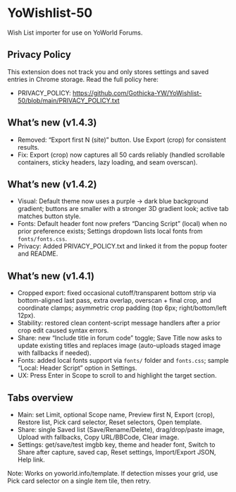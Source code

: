 # YoWishlist-50
Wish List importer for use on YoWorld Forums.

## Privacy Policy
This extension does not track you and only stores settings and saved entries in Chrome storage. Read the full policy here:
- PRIVACY_POLICY: https://github.com/Gothicka-YW/YoWishlist-50/blob/main/PRIVACY_POLICY.txt

## What’s new (v1.4.3)
- Removed: “Export first N (site)” button. Use Export (crop) for consistent results.
- Fix: Export (crop) now captures all 50 cards reliably (handled scrollable containers, sticky headers, lazy loading, and seam overscan).

## What’s new (v1.4.2)
- Visual: Default theme now uses a purple → dark blue background gradient; buttons are smaller with a stronger 3D gradient look; active tab matches button style.
- Fonts: Default header font now prefers “Dancing Script” (local) when no prior preference exists; Settings dropdown lists local fonts from `fonts/fonts.css`.
- Privacy: Added PRIVACY_POLICY.txt and linked it from the popup footer and README.

## What’s new (v1.4.1)
- Cropped export: fixed occasional cutoff/transparent bottom strip via bottom-aligned last pass, extra overlap, overscan + final crop, and coordinate clamps; asymmetric crop padding (top 6px; right/bottom/left 12px).
- Stability: restored clean content-script message handlers after a prior crop edit caused syntax errors.
- Share: new “Include title in forum code” toggle; Save Title now asks to update existing titles and replaces image (auto-uploads staged image with fallbacks if needed).
- Fonts: added local fonts support via `fonts/` folder and `fonts.css`; sample “Local: Header Script” option in Settings.
- UX: Press Enter in Scope to scroll to and highlight the target section.

## Tabs overview
- Main: set Limit, optional Scope name, Preview first N, Export (crop), Restore list, Pick card selector, Reset selectors, Open template.
- Share: single Saved list (Save/Rename/Delete), drag/drop/paste image, Upload with fallbacks, Copy URL/BBCode, Clear image.
- Settings: get/save/test imgbb key, theme and header font, Switch to Share after capture, saved cap, Reset settings, Import/Export JSON, Help link.

Note: Works on yoworld.info/template. If detection misses your grid, use Pick card selector on a single item tile, then retry.
